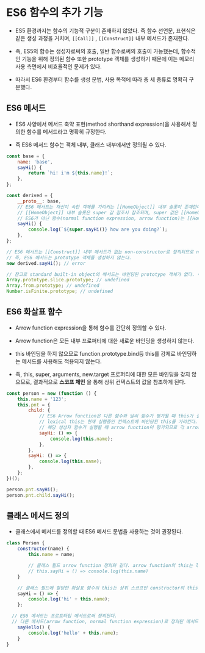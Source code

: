 # ES6 함수의 추가 기능

- ES5 환경까지는 함수의 기능적 구분이 존재하지 않았다. 즉 함수 선언문, 표현식은 같은 생성 과정을 거치며, `[[Call]]` , `[[Construct]]` 내부 메서드가 존재한다.

- 즉, ES5의 함수는 생성자로써의 호출, 일반 함수로써의 호출이 가능했는데, 함수적인 기능을 위해 정의된 함수 또한 prototype 객체를 생성하기 때문에 이는 메모리 사용 측면에서 비효율적인 문제가 있다.

- 따라서 ES6 환경부터 함수를 생성 문법, 사용 목적에 따라 총 세 종류로 명확히 구분했다.

## ES6 메서드

- ES6 사양에서 메서드 축약 표현(method shorthand expression)을 사용해서 정의한 함수를 메서드라고 명확히 규정한다.

- 즉 ES6 메서드 함수는 객체 내부, 클래스 내부에서만 정의될 수 있다.

```js
const base = {
	name: 'base',
	sayHi() {
		return `hi! i'm ${this.name}!`;
	},
};

const derived = {
	__proto__: base,
	// ES6 메서드는 자신이 속한 객체를 가리키는 [[HomeObject]] 내부 슬롯이 존재한다.
	// [[HomeObject]] 내부 슬롯은 super 값 참조시 참조되며, super 값은 [[HomeObject]]의 prototype 객체를 가리킨다.
	// ES6가 아닌 함수(normal function expression, arrow function)는 [[HomeObject]] 내부 슬롯을 가지고 있지 않으므로 super 키워드를 사용할 수 없다.
	sayHi() {
		console.log(`${super.sayHi()} how are you doing?`);
	},
};

// ES6 메서드는 [[Construct]] 내부 메서드가 없는 non-constructor로 정의되므로 new 키워드를 포함한 호출을 할 수 없다.
// 즉, ES6 메서드는 prototype 객체를 생성하지 않는다.
new derived.sayHi(); // error

// 참고로 standard built-in object의 메서드는 바인딩된 prototype 객체가 없다. 이는 해당 메서드들이 ES6 메서드로 정의되었음을 알 수 있다.
Array.prototype.slice.prototype; // undefined
Array.from.prototype; // undefined
Number.isFinite.prototype; // undefined
```

## ES6 화살표 함수

- Arrow function expression을 통해 함수를 간단히 정의할 수 있다.

- Arrow function은 모든 내부 프로퍼티에 대한 새로운 바인딩을 생성하지 않는다.

- this 바인딩을 하지 않으므로 function.prototype.bind등 this를 강제로 바인딩하는 메서드를 사용해도 적용되지 않는다.

- 즉, this, super, arguments, new.target 프로퍼티에 대한 모든 바인딩을 갖지 않으므로, 결과적으로 **스코프 체인** 을 통해 상위 컨텍스트의 값을 참조하게 된다.

```js
const person = new (function () {
	this.name = '123';
	this.pnt = {
		child: {
			// ES6 Arrow function은 다른 함수와 달리 함수가 평가될 때 this가 결정되는 lexical this 특징을 가진다.
			// lexical this는 현재 실행중인 컨텍스트에 바인딩된 this를 가리킨다.
			// 해당 생성자 함수가 실행될 때 arrow function이 평가되므로 각 arrow function의 this는 익명함수의 lexical environment를 가리키게 된다.
			sayHi: () => {
				console.log(this.name);
			},
		},
		sayHi: () => {
			console.log(this.name);
		},
	};
})();

person.pnt.sayHi();
person.pnt.child.sayHi();
```

## 클래스 메서드 정의

- 클래스에서 메서드를 정의할 때 ES6 메서드 문법을 사용하는 것이 권장된다.

```js
class Person {
	constructor(name) {
		this.name = name;

		// 클래스 필드 arrow function 정의와 같다. arrow function의 this는 lexical this 메커니즘으로 인해, 함수 평가시 running excution context인 constructor의 this를 가리킨다
		// this.sayHi = () => console.log(this.name)
	}

	// 클래스 필드에 할당한 화살표 함수의 this는 상위 스코프인 constructor의 this를 참조한다.
	sayHi = () => {
		console.log('hi' + this.name);
	};

  // ES6 메서드는 프로토타입 메서드로써 정의된다.
  // 다른 메서드(arrow function, normal function expression)로 정의된 메서드는 인스턴스 메서드로써 정의된다. 이는 함수가 중복 정의되므로 비효율적이다.
	sayHello() {
		console.log('hello' + this.name);
	}
}
```
